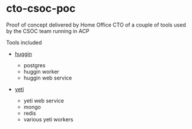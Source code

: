 # cto-csoc-poc

Proof of concept delivered by Home Office CTO of a couple of tools used by the CSOC team running in ACP

Tools included
  - [huggin](https://github.com/huginn/huginn)
    - postgres
    - huggin worker
    - huggin web service

  - [yeti](https://github.com/yeti-platform/yeti)
    - yeti web service
    - mongo
    - redis
    - various yeti workers
